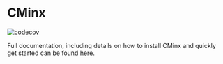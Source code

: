 # CMinx
[![codecov](https://codecov.io/gh/CMakePP/CMinx/branch/master/graph/badge.svg?token=wbiPq8Gnrs)](https://codecov.io/gh/CMakePP/CMinx)

Full documentation, including details on how to install CMinx and quickly get
started can be found [here](https://cmakepp.github.io/CMinx/).

